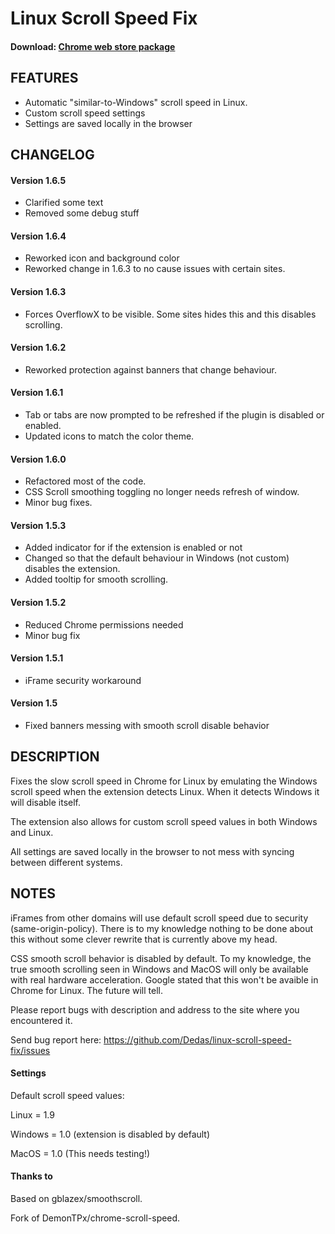 # Linux Scroll Speed Fix

#### Download: [Chrome web store package](https://chrome.google.com/webstore/detail/linux-scroll-speed-fix/mlboohjioameadaedfjcpemcaangkkbp)

## FEATURES
- Automatic "similar-to-Windows" scroll speed in Linux.
- Custom scroll speed settings
- Settings are saved locally in the browser

## CHANGELOG

#### Version 1.6.5
- Clarified some text
- Removed some debug stuff

#### Version 1.6.4
- Reworked icon and background color
- Reworked change in 1.6.3 to no cause issues with certain sites.

#### Version 1.6.3
- Forces OverflowX to be visible. Some sites hides this and this disables scrolling.

#### Version 1.6.2
- Reworked protection against banners that change behaviour.

#### Version 1.6.1
- Tab or tabs are now prompted to be refreshed if the plugin is disabled or enabled.
- Updated icons to match the color theme.

#### Version 1.6.0
- Refactored most of the code.
- CSS Scroll smoothing toggling no longer needs refresh of window.
- Minor bug fixes.

#### Version 1.5.3
- Added indicator for if the extension is enabled or not
- Changed so that the default behaviour in Windows (not custom) disables the extension.
- Added tooltip for smooth scrolling.

#### Version 1.5.2
- Reduced Chrome permissions needed
- Minor bug fix

#### Version 1.5.1
- iFrame security workaround

#### Version 1.5
- Fixed banners messing with smooth scroll disable behavior

## DESCRIPTION
Fixes the slow scroll speed in Chrome for Linux by emulating the Windows scroll speed when the extension detects Linux. When it detects Windows it will disable itself.

The extension also allows for custom scroll speed values in both Windows and Linux. 

All settings are saved locally in the browser to not mess with syncing between different systems.

## NOTES
iFrames from other domains will use default scroll speed due to security (same-origin-policy). There is to my knowledge nothing to be done about this without some clever rewrite that is currently above my head.

CSS smooth scroll behavior is disabled by default. To my knowledge, the true smooth scrolling seen in Windows and MacOS will only be available with real hardware acceleration. Google stated that this won't be avaible in Chrome for Linux. The future will tell.

Please report bugs with description and address to the site where you encountered it.

Send bug report here:
https://github.com/Dedas/linux-scroll-speed-fix/issues

#### Settings

Default scroll speed values:

Linux = 1.9

Windows = 1.0 (extension is disabled by default)

MacOS = 1.0 (This needs testing!)

#### Thanks to

Based on gblazex/smoothscroll.

Fork of DemonTPx/chrome-scroll-speed.
